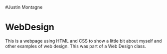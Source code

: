 #Justin Montagne

# WebDesign
This is a webpage using HTML and CSS to show a little bit about myself and other examples of web design. This was part of a Web Design class.
